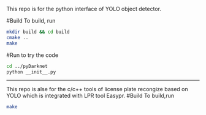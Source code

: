 
This repo is for the python interface of YOLO object detector.


#Build
To build, run
```bash
mkdir build && cd build
cmake ..
make 
```

#Run
to try the code

```bash
cd ../pyDarknet
python __init__.py
```

----

This repo is alse for the c/c++ tools of license plate recongize based on YOLO which is integrated with LPR tool Easypr.
#Build
To build,run
```bash
make 
```

